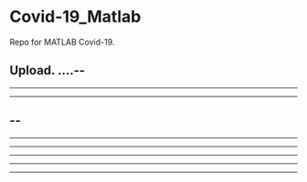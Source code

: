 # Covid-19_Matlab

Repo for MATLAB Covid-19.

Upload.
....--
----
------
--------
--
----
----
---
---
------
----
